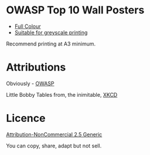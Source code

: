 # OWASP Top 10 Wall Posters

- [Full Colour](owasp_poster_colour.pdf)
- [Suitable for greyscale printing](owasp_poster_grey.pdf)

Recommend printing at A3 minimum.


# Attributions

Obviously - [OWASP](https://www.owasp.org)

Little Bobby Tables from, the inimitable, [XKCD](http://xkcd.com/)


# Licence 

[Attribution-NonCommercial 2.5 Generic](http://creativecommons.org/licenses/by-nc/2.5/)

You can copy, share, adapt but not sell.
